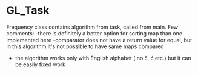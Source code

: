 # GL_Task

Frequency class contains algorithm from task, called from main.
Few comments:
  -there is definitely a better option for sorting map than one implemented here
  -comparator does not have a return value for equal, but in this algorithm it's not possible to have same maps compared
  - the algorithm works only with English alphabet ( no č, ć etc.) but it can be easily fixed work
  
